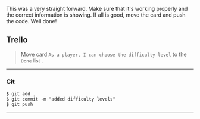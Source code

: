 ﻿
This was a very straight forward. Make sure that it's working properly and the correct information is showing. If all is good, move the card and push the code. Well done!

## Trello

> Move card  `As a player, I can choose the difficulty level`   to the `Done`  list .
> 
----------

### Git


```
$ git add .
$ git commit -m "added difficulty levels"
$ git push
```

----------
